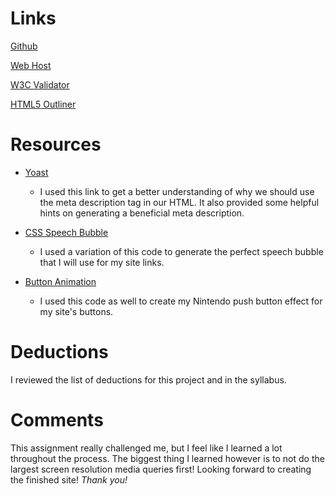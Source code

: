 # Links

[Github](https://github.com/ksmaxey/project_resume_maxey_kyle)

[Web Host](http://www.ksmaxey.com/resume/)

[W3C Validator](https://jigsaw.w3.org/css-validator/validator?uri=http%3A%2F%2Fwww.ksmaxey.com%2Fralph%2F&profile=css3&usermedium=all&warning=1&vextwarning=&lang=en)

[HTML5 Outliner](https://gsnedders.html5.org/outliner/process.py?url=http%3A%2F%2Fwww.ksmaxey.com%2Fralph%2F)

# Resources

* [Yoast](https://yoast.com/meta-descriptions/)
  * I used this link to get a better understanding of why we should use the meta description tag in our HTML.  It also provided some helpful hints on generating a beneficial meta description.* [CSS Speech Bubble](http://codepen.io/kaisermann/pen/xZWVrG)
  * I used a variation of this code to generate the perfect speech bubble that I will use for my site links.* [Button Animation](https://www.w3schools.com/css/tryit.asp?filename=trycss_buttons_animate3)
  * I used this code as well to create my Nintendo push button effect for my site's buttons.
    
# Deductions

I reviewed the list of deductions for this project and in the syllabus.

# Comments

This assignment really challenged me, but I feel like I learned a lot throughout the process.  The biggest thing I learned however is to not do the largest screen resolution media queries first!  Looking forward to creating the finished site! _Thank you!_